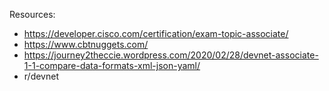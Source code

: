 Resources:
* https://developer.cisco.com/certification/exam-topic-associate/
* https://www.cbtnuggets.com/
* https://journey2theccie.wordpress.com/2020/02/28/devnet-associate-1-1-compare-data-formats-xml-json-yaml/
* r/devnet
